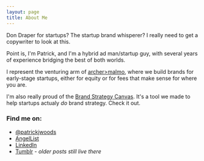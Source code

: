 ```yaml
---
layout: page
title: About Me
---
```


Don Draper for startups? The startup brand whisperer? I really need to get a copywriter to look at this. 

Point is, I'm Patrick, and I'm a hybrid ad man/startup guy, with several years of experience bridging the best of both worlds. 

I represent the venturing arm of [archer>malmo](http://archermalmo.com), where we build brands for early-stage startups, either for equity or for fees that make sense for where you are. 

I'm also really proud of the [Brand Strategy Canvas](http://brandstrategycanvas.com). It's a tool we made to help startups actualy *do* brand strategy. Check it out. 

### Find me on:

* [@patrickjwoods](http://twitter.com/patrickjwoods)
* [AngelList](https://angel.co/patrick-woods)
* [LinkedIn](http://www.linkedin.com/in/patrickjwoods)
* [Tumblr](http://patrickwoods.tumblr.com) - _older posts still live there_
